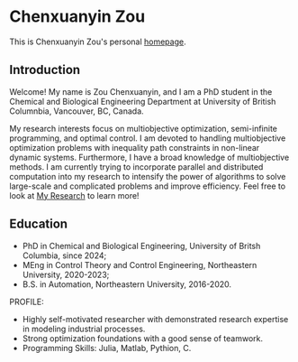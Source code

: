 # Chenxuanyin Zou
This is Chenxuanyin Zou's personal [homepage](https://zcxyubc.github.io/zcxyUBC/).

## Introduction
Welcome! My name is Zou Chenxuanyin, and I am a PhD student in the Chemical and Biological Engineering Department at University of British Columnbia, Vancouver, BC, Canada. 

My research interests focus on multiobjective optimization, semi-infinite programming, and optimal control. I am devoted to handling multiobjective optimization problems with inequality path constraints in non-linear dynamic systems. Furthermore, I have a broad knowledge of multiobjective methods. I am currently trying to incorporate parallel and distributed computation into my research to intensify the power of algorithms to solve large-scale and complicated problems and improve efficiency. Feel free to look at [My Research](https://zcxyubc.github.io/zcxyUBC/research) to learn more!


## Education
* PhD in Chemical and Biological Engineering, University of Britsh Columbia, since 2024;
* MEng in Control Theory and Control Engineering, Northeastern University, 2020-2023;
* B.S. in Automation, Northeastern University, 2016-2020.


PROFILE:
* Highly self-motivated researcher with demonstrated research expertise in modeling industrial processes. 
* Strong optimization foundations with a good sense of teamwork.
* Programming Skills: Julia, Matlab, Pythion, C.

